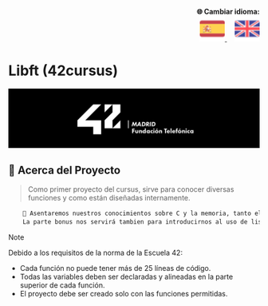 <p align="end">
  <strong>🌐 Cambiar idioma:</strong><br>
  <a href="/README.es.md">
   <img src="https://github.com/Nachopuerto95/multilang/blob/main/ES.png" alt="Español" width="50">
 </a>&nbsp;&nbsp;&nbsp;
 <a href="/README.md">
   <img src="https://github.com/Nachopuerto95/multilang/blob/main/EN.png" alt="English" width="50">
 </a>
</p>

# Libft (42cursus)

<img src="https://github.com/Nachopuerto95/multilang/blob/main/42-Madrid%20-%20Edited.jpg">

## 📜 Acerca del Proyecto
> Como primer proyecto del cursus, sirve para conocer diversas funciones y como están diseñadas internamente.

```html
	🚀 Asentaremos nuestros conocimientos sobre C y la memoria, tanto el uso de punteros como el de memoria dinámica
	La parte bonus nos servirá tambien para introducirnos al uso de listas enlazadas.
```

> [!NOTE]  
> Debido a los requisitos de la norma de la Escuela 42:
> * Cada función no puede tener más de 25 líneas de código.
> * Todas las variables deben ser declaradas y alineadas en la parte superior de cada función.
> * El proyecto debe ser creado solo con las funciones permitidas.
<br>
